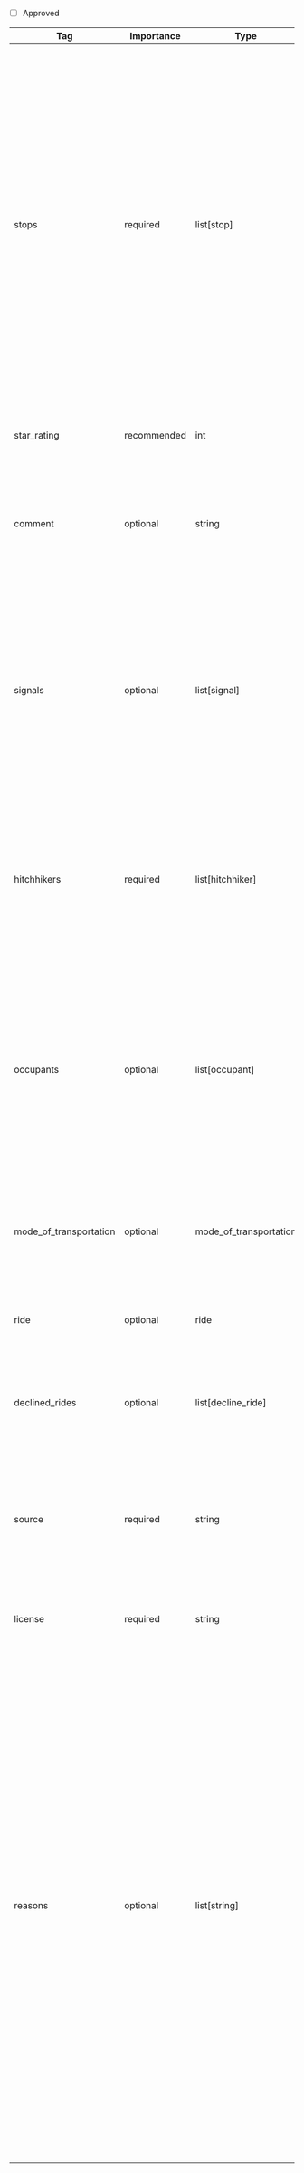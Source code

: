 - [ ] Approved


| Tag                  | Importance   | Type                | Description                                                                                                         | Enum           | Example |
|----------------------|--------------|---------------------|---------------------------------------------------------------------------------------------------------------------|----------------|---------|
| stops                | required  | list[stop]            | Space and time information to describe the ride. At least one item is required. The first item in the list marks the origin of the ride. If there is more than one item, then the last item marks the destination of the ride. For the destination no `departure_time` or `waiting_time` are allowed to be specified. If there are more than two items the items in between mark intermediate stops of the ride e.g. a break at a rest station.                                                                             |                |[{location: {latitude:52.3020268, longitude:13.0158591, is_exact: true}, arrival_time: 2025-06-05T11:05:54+02:00[Europe/Berlin], departure_time: 2025-06-05T12:05:54+02:00[Europe/Berlin], waiting_time: 60M}, {location: {latitude:52.2520882, longitude:12.29463, is_exact: true}, arrival_time: 2025-06-05T13:05:54+02:00[Europe/Berlin], departure_time: 2025-06-05T13:15:54+02:00[Europe/Berlin], waiting_time: 10M}, {location: {latitude:52.1257667, longitude:11.3303771, is_exact: true}, arrival_time: 2025-06-05T14:05:54+02:00[Europe/Berlin]}]
| star_rating          | recommended  | int                 | Very subjective rating of the spot where the ride started.                                                          | 1, 2, 3, 4, 5  |4           |
| comment              | optional  | string              | Any free-form comment about the starting location, destination or the entire ride. Preferrably in English language.                                 |                | A couple picked me up on their way to Southern Italy.
| signals               | optional  | list[signal]            | Information about the methods used to solicit the ride. List them in the order that they were used. If a `waiting_time` is given for the origin of the ride in `stops` then the sum of `duration` for all items here has to be smaller than or equal to this `waiting_time`.                                                                  |                |[{"methods": ["thumb", "sign"], "sign_content": "Straßburg - Strasbourg", "sign_languages": ["deu", "fra"], "total_solicited": 100, "duration": "30M" }, { "methods": ["asking"], "asking_content": "Are you driving towards Strasbourg?", "asking_languages": ["eng"], "total_solicited": 10, "duration": "60M" }]    
| hitchhikers          | required  | list[hitchhiker]        | Most often a description of a solo-hitchhiker but also caters for couples or groups of hitchhikers. To convey not more than the number of hitchhikers use empty `person` objects.                |                | [{"nickname": "Bobby", "hitchhiking_since": 2019, "origin_location": "Milano", "origin_country": "IT", "year_of_birth": 2000, "gender": "prefer_not_to_say", "languages": ["ita", "fra"], "was_driver": false}, {"origin_location": None, "origin_country": None, "year_of_birth": None, "gender": None, "languages": None, "was_driver": None}]
| occupants           | optional  | list[occupant]     | List of occupants in the vehicle not including the hitchhiker, putting specific emphasize on the driver and people who agree to pick up the hitchhiker. To convey not more than the number of occupants use empty `person` objects.          |                | [{"reason_to_pick_up": [was_hitchhiker, environmental, sympathy], "origin_location": "Paris", "origin_country": "FR", "year_of_birth": 1980, "gender": "male", "languages": ["eng", "fra"], "was_driver": true}, {"origin_location": None, "origin_country": None, "year_of_birth": None, "gender": None, "languages": None, "was_driver": None}]
| mode_of_transportation              | optional  | mode_of_transportation    | Information about the vehicle that was used for the ride. In rarer cases this could be a plane or boat as well.           |                | {"kind": "car", "make": "Toyota", "model": "Corolla", "license_plate_country": "DE", "license_plate_identifier": "B"}
| ride                 | optional  | ride                | Information about the ride of the car beyond the hitchhiker's ride.                                                 |                | {"vehicle_destination": {"latitude": 52.5580333, "longitude": 11.2675331, "is_exact": true}, "reason": ["commute"]}
| declined_rides       | optional  | list[decline_ride]  | Information about rides that were offered to the hitchhiker but that were declined by the them.                     |                | [{"destination": {"latitude": 52.4680333, "longitude": 13.2675331, "is_exact": false}, "reasons": ["wrong_direction", "safety_concern"]}, {"destination": {"latitude": 52.0680333, "longitude": 12.5435331, "is_exact": true}, "reasons": ["too_slow"]}]
| source       | required  | string  | Source of this record by URL of the application. Or "private" if the records stem from an independently and individually collected source.               |                |https://hitchwiki.org
| license       | required  | string  | The license to indicate permissions that that apply to this entry.             |                |https://hitchwiki.org
| reasons       | optional  | list[string]  | Reason for the hitchhiking ride.        | commute (it is a repeating ride to the hitchhiker's workplace or study location), vacation (the hitchhiker is travelling to a vacation location or hitchhiking itself is the essential part of the vacation), sport (the ride is part of a competitive hitchhiking race or training to become a better hitchhiker), financial (the hitchhiker cannot or does not want to pay the fare for an alternative mode of transport), social_exchange (the hitchhiker wants to have company and talk an their trip), cultural_exchange (the hitchhiker wants to get to know and learn about new cultures and languages), recreational (just for fun - hitchhiking for its own purpose), environmental (), fundraising            |[holiday, financial, cultural_exchange]
